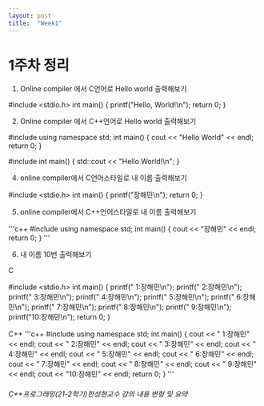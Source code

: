 ```yaml
---
layout: post
title:  "Week1"
---
```

# 1주차 정리


1. Online compiler 에서 C언어로 Hello world 출력해보기


#include <stdio.h>
int main()
{
	printf("Hello, World!\n");
	return 0;
}



2. Online compiler 에서 C++언어로 Hello world 출력해보기


#include <iostream>
using namespace std;
int main()
{
	cout << "Hello World" << endl;
	return 0;
}




#include <iostream>
int main()
{
	std::cout << "Hello World!\n";
}



4. online compiler에서 C언어스타일로 내 이름 출력해보기



#include <stdio.h>
int main()
{
	printf("장해민\n");
	return 0;
}



5. online compiler에서 C++언어스타일로 내 이름 출력해보기


'''c++
#include <iostream>
using namespace std;
int main()
{
	cout << "장해민" << endl;
	return 0;
}
'''


6. 내 이름 10번 출력해보기

C
  
#include <stdio.h>
int main()
{
	printf(" 1:장해민\n");
	printf(" 2:장해민\n");
	printf(" 3:장해민\n");
	printf(" 4:장해민\n");
	printf(" 5:장해민\n");
	printf(" 6:장해민\n");
	printf(" 7:장해민\n");
	printf(" 8:장해민\n");
	printf(" 9:장해민\n");
	printf("10:장해민\n");
	return 0;
}
  
C++
'''c++
#include <iostream>
using namespace std;
int main()
{
	cout << " 1:장해민" << endl;
	cout << " 2:장해민" << endl;
	cout << " 3:장해민" << endl;
	cout << " 4:장해민" << endl;
	cout << " 5:장해민" << endl;
	cout << " 6:장해민" << endl;
	cout << " 7:장해민" << endl;
	cout << " 8:장해민" << endl;
	cout << " 9:장해민" << endl;
	cout << "10:장해민" << endl;
	return 0;
}
'''





###### C++프로그래밍(21-2학기)한성현교수 강의 내용 변형 및 요약
